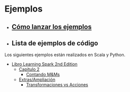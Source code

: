 # Ejemplos

- ## [Cómo lanzar los ejemplos](./how-to-launch.md)

- ## Lista de ejemplos de código

Los siguientes ejemplos están realizados en Scala y Python.

- [Libro Learning Spark 2nd Edition](learning-spark-2nd-edition/)
  - [Capítulo 2](learning-spark-2nd-edition/capitulo2/)
    - [Contando M&Ms](learning-spark-2nd-edition/capitulo2/contando-m%26m/)
  - [Extras/Ampliación](learning-spark-2nd-edition/extra/)
    - [Transformaciones vs Acciones](learning-spark-2nd-edition/extra/transformations-vs-actions.md)
